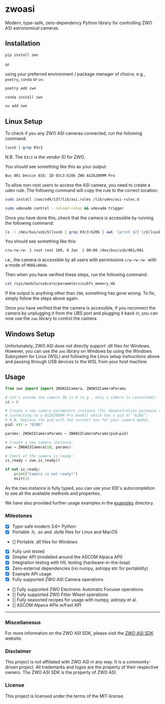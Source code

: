 # zwoasi

Modern, type-safe, zero-dependency Python library for controlling ZWO ASI astronomical cameras.

## Installation

```bash
pip install zwo
```

or

using your preferred environment / package manager of choice, e.g., `poetry`, `conda` or `uv`:

```bash
poetry add zwo
```

```bash
conda install zwo
```

```bash
uv add zwo
```

## Linux Setup

To check if you any ZWO ASI cameras connected, run the following command:

```bash
lsusb | grep 03c3
```

N.B. The `03c3` is the vendor ID for ZWO.

You should see something like this as your output:

```bash
Bus 001 Device 016: ID 03c3:620b ZWO ASI6200MM Pro
```

To allow non-root users to access the ASI camera, you need to create a udev rule. The following command will copy the rule to the correct location:

```bash
sudo install /zwo/sdk/137/lib/asi.rules /lib/udev/asi-rules.d
```

```bash
sudo udevadm control --reload-rules && udevadm trigger
```

Once you have done this, check that the camera is accessible by running the following command:

```bash
ls -l /dev/bus/usb/$(lsusb | grep 03c3:620b | awk '{print $2}')/$(lsusb | grep 03c3:620b | awk '{print $4}' | tr -d :)
```

You should see something like this:

```bash
crw-rw-rw- 1 root root 189, 0 Jan  1 00:00 /dev/bus/usb/001/001
```

i.e., the camera is accessible by all users with permissions `crw-rw-rw-` with a mode of `MODE=0666`.

Then when you have verified these steps, run the following command:

```bash
cat /sys/module/usbcore/parameters/usbfs_memory_mb
```

If the output is anything other than `200`, something has gone wrong. To fix, simply follow the steps above again.

Once you have verified that the camera is accessible, if you reconnect the camera by unplugging it from the UBS port and plugging it back in, you can now use the `zwo` library to control the camera.

## Windows Setup

Unfortunately, ZWO ASI does not directly support .dll files for Windows. However, you can use the `zwo` library on Windows by using the Windows Subsystem for Linux (WSL) and following the Linux setup instructions above and passing through USB devices to the WSL from your host machine.

## Usage

```python
from zwo import import ZWOASICamera, ZWOASICameraParams

# Let's assume the camera ID is 0 (e.g., only 1 camera is connected):
id = 0

# Create a new camera parameters instance (for demonstration purposes we are
# connecting to a ASI62000M Pro model) which has a pid of "620b":
# N.B. Replace the pid with the correct one for your camera model.
pid: str = "620b"

params: ZWOASICameraParams = ZWOASICameraParams(pid=pid)

# Create a new camera instance:
zwo = ZWOASICamera(id, params)

# Check if the camera is ready:
is_ready = zwo.is_ready()

if not is_ready:
    print("Camera is not ready!")
    exit(1)
```

As the zwo instance is fully typed, you can use your IDE's autocompletion to see all the available methods and properties.

We have also provided further usage examples in the [examples](./examples) directory.

### Milestones

- [X] Type-safe modern 3.6+ Python
- [X] Portable .h, .so and .dylib files for Linux and MacOS
- [] Portable .dll files for Windows
- [X] Fully unit tested
- [X] Simpler API (modelled around the ASCOM Alpaca API)
- [X] Integration testing with HIL testing (hardware-in-the-loop)
- [X] Zero-external dependencies (no numpy, astropy etc for portability)
- [X] Example API usage
- [X] Fully supported ZWO ASI Camera operations
- [] Fully supported ZWO Electronic Automatic Focuser operations
- [] Fully supported ZWO Filter Wheel operations
- [] Fully seasoned recipes for usage with numpy, astropy et al.
- [] ASCOM Alpaca APIs w/Fast API

---

### Miscellaneous

For more information on the ZWO ASI SDK, please visit the [ZWO ASI SDK](https://www.zwoastro.com/software/) website.

### Disclaimer

This project is not affiliated with ZWO ASI in any way. It is a community-driven project. All trademarks and logos are the property of their respective owners. The ZWO ASI SDK is the property of ZWO ASI.

### License

This project is licensed under the terms of the MIT license.